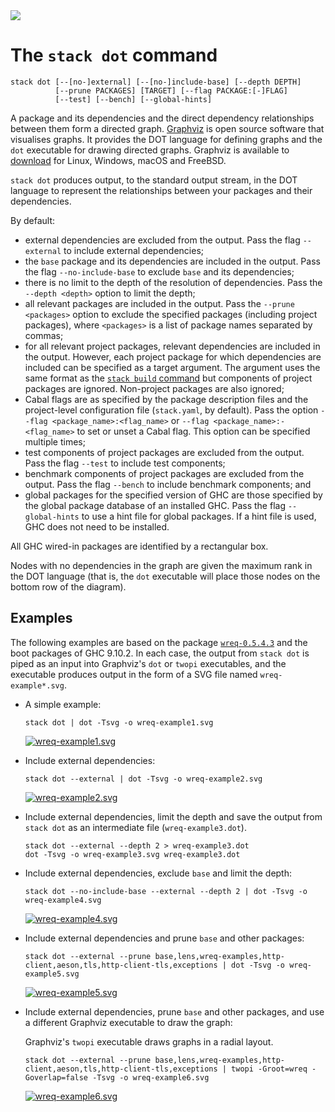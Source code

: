 <div class="hidden-warning"><a href="https://docs.haskellstack.org/"><img src="https://cdn.jsdelivr.net/gh/commercialhaskell/stack/doc/img/hidden-warning.svg"></a></div>

# The `stack dot` command

~~~text
stack dot [--[no-]external] [--[no-]include-base] [--depth DEPTH]
          [--prune PACKAGES] [TARGET] [--flag PACKAGE:[-]FLAG]
          [--test] [--bench] [--global-hints]
~~~

A package and its dependencies and the direct dependency relationships between
them form a directed graph. [Graphviz](https://www.graphviz.org/) is open source
software that visualises graphs. It provides the DOT language for defining
graphs and the `dot` executable for drawing directed graphs. Graphviz is
available to [download](https://www.graphviz.org/download/) for Linux, Windows,
macOS and FreeBSD.

`stack dot` produces output, to the standard output stream, in the DOT language
to represent the relationships between your packages and their dependencies.

By default:

*   external dependencies are excluded from the output. Pass the flag
    `--external` to include external dependencies;
*   the `base` package and its dependencies are included in the output. Pass the
    flag `--no-include-base` to exclude `base` and its dependencies;
*   there is no limit to the depth of the resolution of dependencies. Pass the
    `--depth <depth>` option to limit the depth;
*   all relevant packages are included in the output. Pass the
    `--prune <packages>` option to exclude the specified packages (including
    project packages), where `<packages>` is a list of package names separated
    by commas;
*   for all relevant project packages, relevant dependencies are included in the
    output. However, each project package for which dependencies are included
    can be specified as a target argument. The argument uses the same format as
    the [`stack build` command](build_command.md) but components of project
    packages are ignored. Non-project packages are also ignored;
*   Cabal flags are as specified by the package description files and the
    project-level configuration file (`stack.yaml`, by default). Pass the
    option `--flag <package_name>:<flag_name>` or
    `--flag <package_name>:-<flag_name>` to set or unset a Cabal flag. This
    option can be specified multiple times;
*   test components of project packages are excluded from the output. Pass the
    flag `--test` to include test components;
*   benchmark components of project packages are excluded from the output. Pass
    the flag `--bench` to include benchmark components; and
*   global packages for the specified version of GHC are those specified by the
    global package database of an installed GHC. Pass the flag `--global-hints`
    to use a hint file for global packages. If a hint file is used, GHC does not
    need to be installed.

All GHC wired-in packages are identified by a rectangular box.

Nodes with no dependencies in the graph are given the maximum rank in the DOT
language (that is, the `dot` executable will place those nodes on the bottom row
of the diagram).

## Examples

The following examples are based on the package
[`wreq-0.5.4.3`](https://hackage.haskell.org/package/wreq-0.5.4.3) and the boot
packages of GHC 9.10.2. In each case, the output from `stack dot` is piped as an
input into Graphviz's `dot` or `twopi` executables, and the executable produces
output in the form of a SVG file named `wreq-example*.svg`.

*   A simple example:

    ~~~text
    stack dot | dot -Tsvg -o wreq-example1.svg
    ~~~

    [![wreq-example1.svg](https://cdn.jsdelivr.net/gh/commercialhaskell/stack@master/doc/img/dot_command/wreq-example1.svg)](https://cdn.jsdelivr.net/gh/commercialhaskell/stack@master/doc/img/dot_command/wreq-example1.svg)

*   Include external dependencies:

    ~~~text
    stack dot --external | dot -Tsvg -o wreq-example2.svg
    ~~~

    [![wreq-example2.svg](https://cdn.jsdelivr.net/gh/commercialhaskell/stack@master/doc/img/dot_command/wreq-example2.svg)](https://cdn.jsdelivr.net/gh/commercialhaskell/stack@master/doc/img/dot_command/wreq-example2.svg)

*   Include external dependencies, limit the depth and save the output from
    `stack dot` as an intermediate file (`wreq-example3.dot`).

    ~~~text
    stack dot --external --depth 2 > wreq-example3.dot
    dot -Tsvg -o wreq-example3.svg wreq-example3.dot
    ~~~

*   Include external dependencies, exclude `base` and limit the depth:

    ~~~text
    stack dot --no-include-base --external --depth 2 | dot -Tsvg -o wreq-example4.svg
    ~~~

    [![wreq-example4.svg](https://cdn.jsdelivr.net/gh/commercialhaskell/stack@master/doc/img/dot_command/wreq-example4.svg)](https://cdn.jsdelivr.net/gh/commercialhaskell/stack@master/doc/img/dot_command/wreq-example4.svg)

*   Include external dependencies and prune `base` and other packages:

    ~~~text
    stack dot --external --prune base,lens,wreq-examples,http-client,aeson,tls,http-client-tls,exceptions | dot -Tsvg -o wreq-example5.svg
    ~~~

    [![wreq-example5.svg](https://cdn.jsdelivr.net/gh/commercialhaskell/stack@master/doc/img/dot_command/wreq-example5.svg)](https://cdn.jsdelivr.net/gh/commercialhaskell/stack@master/doc/img/dot_command/wreq-example5.svg)

*   Include external dependencies, prune `base` and other packages, and use a
    different Graphviz executable to draw the graph:

    Graphviz's `twopi` executable draws graphs in a radial layout.

    ~~~text
    stack dot --external --prune base,lens,wreq-examples,http-client,aeson,tls,http-client-tls,exceptions | twopi -Groot=wreq -Goverlap=false -Tsvg -o wreq-example6.svg
    ~~~

    [![wreq-example6.svg](https://cdn.jsdelivr.net/gh/commercialhaskell/stack@master/doc/img/dot_command/wreq-example6.svg)](https://cdn.jsdelivr.net/gh/commercialhaskell/stack@master/doc/img/dot_command/wreq-example6.svg)
